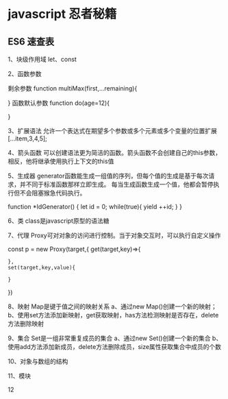 # javascript 忍者秘籍

## ES6 速查表


1、块级作用域
let、const

2、函数参数

剩余参数
function multiMax(first,...remaining){

}
函数默认参数
function do(age=12){

}


3、扩展语法
允许一个表达式在期望多个参数或多个元素或多个变量的位置扩展
[...item,3,4,5];


4、箭头函数
可以创建语法更为简洁的函数。箭头函数不会创建自己的this参数，相反，他将继承使用执行上下文的this值

5、生成器
generator函数能生成一组值的序列，但每个值的生成是基于每次请求，并不同于标准函数那样立即生成。
每当生成函数生成一个值，他都会暂停执行但不会阻塞猴急代码执行。

function *IdGenerator()
{
    let id = 0;
    while(true){
        yield ++id;
    }
}

6、类
  class是javascript原型的语法糖


7、代理
Proxy可对对象的访问进行控制。当于对象交互时，可以执行自定义操作


const p = new Proxy(target,{
    get(target,key)=>{

    },
    set(target,key,value){

    }
    
})

8、映射
Map是键于值之间的映射关系
a、通过new Map()创建一个新的映射；
b、使用set方法添加新映射，get获取映射，has方法检测映射是否存在，delete方法删除映射


9、集合
Set是一组非常重复成员的集合
a、通过new Set()创建一个新的集合
b、使用add方法添加新成员，delete方法删除成员，size属性获取集合中成员的个数


10、对象与数组的结构

11、模块


12
